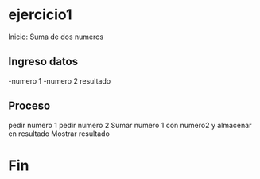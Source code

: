 # ejercicio1

Inicio: Suma de dos numeros

## Ingreso datos
-numero 1
-numero 2
resultado

## Proceso

pedir numero 1
pedir numero 2
Sumar numero 1 con numero2 y almacenar en resultado
Mostrar resultado

# Fin #